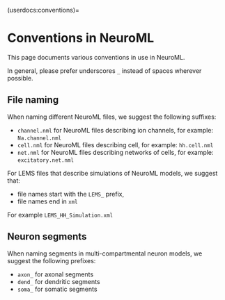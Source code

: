 (userdocs:conventions)=
# Conventions in NeuroML

This page documents various conventions in use in NeuroML.

In general, please prefer underscores `_` instead of spaces wherever possible.

## File naming

When naming different NeuroML files, we suggest the following suffixes:

- `channel.nml` for NeuroML files describing ion channels, for example: `Na.channel.nml`
- `cell.nml` for NeuroML files describing cell, for example: `hh.cell.nml`
- `net.nml` for NeuroML files describing networks of cells, for example: `excitatory.net.nml`

For LEMS files that describe simulations of NeuroML models, we suggest that:

- file names start with the `LEMS_` prefix,
- file names end in `xml`

For example `LEMS_HH_Simulation.xml`

## Neuron segments

When naming segments in multi-compartmental neuron models, we suggest the following prefixes:

- `axon_` for axonal segments
- `dend_` for dendritic segments
- `soma_` for somatic segments

